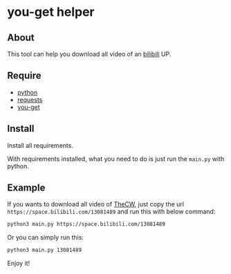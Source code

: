 # you-get helper

## About

This tool can help you download all video of an [bilibili][bilibili] UP.

## Require

- [python]
- [requests]
- [you-get]

## Install

Install all requirements.

With requirements installed, what you need to do is just run the `main.py` with python.

## Example

If you wants to download all video of [TheCW][TheCW], just copy the url `https://space.bilibili.com/13081489` and run this with below command:

```bash
python3 main.py https://space.bilibili.com/13081489
```

Or you can simply run this:

```bash
python3 main.py 13081489
```

Enjoy it!

[bilibili]: https://www.bilibili.com/
[Python]: https://www.python.org/
[requests]: https://pypi.org/project/requests/
[you-get]: https://pypi.org/project/you-get/
[TheCW]: https://space.bilibili.com/13081489
